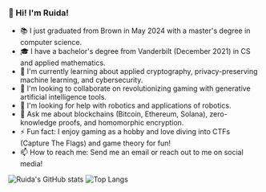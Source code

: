 ### 👋 Hi! I'm Ruida!
- 📚 I just graduated from Brown in May 2024 with a master's degree in computer science.
- 🎓 I have a bachelor's degree from Vanderbilt (December 2021) in CS and applied mathematics.
- 🌱 I'm currently learning about applied cryptography, privacy-preserving machine learning, and cybersecurity.
- 🙌 I'm looking to collaborate on revolutionizing gaming with generative artificial intelligence tools.
- 🤔 I'm looking for help with robotics and applications of robotics.
- 💬 Ask me about blockchains (Bitcoin, Ethereum, Solana), zero-knowledge proofs, and homomorphic encryption.
- ⚡ Fun fact: I enjoy gaming as a hobby and love diving into CTFs (Capture The Flags) and game theory for fun!
- 📫 How to reach me: Send me an email or reach out to me on social media!

![Ruida's GitHub stats](https://github-readme-stats.vercel.app/api?username=ruidazeng)
![Top Langs](https://github-readme-stats.vercel.app/api/top-langs/?username=ruidazeng&layout=donut)
